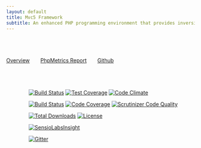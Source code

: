 ```yaml
---
layout: default
title: Mvc5 Framework
subtitle: An enhanced PHP programming environment that provides inversion of control of a web application or any function
---
```

<div class="row">
    <div class="col-md-offset-2" style="padding:55px 0px;">
        <a class="btn btn-default btn-lg" style="margin-right:25px;" href="/overview" role="button"><span class="glyphicon glyphicon-book"></span> Overview</a>            
        <a class="btn btn-default btn-lg" style="margin-right:25px;" href="/phpmetrics"><span class="glyphicon glyphicon-dashboard"></span> PhpMetrics Report</a>
        <a class="btn btn-default btn-lg" href="https://github.com/mvc5" role="button"><span class="glyphicon glyphicon-hand-right"></span> Github</a>
    </div>
</div>
<div class="row">
    <div class="col-md-offset-2" style="padding-left:60px;">
    <p>
        <a href="https://travis-ci.org/mvc5/framework"><img src="https://api.travis-ci.org/mvc5/application.svg" alt="Build Status" /></a>
        <a href="https://codeclimate.com/github/mvc5/framework"><img src="https://codeclimate.com/github/mvc5/framework/badges/coverage.svg" alt="Test Coverage" /></a>
        <a href="https://codeclimate.com/github/mvc5/framework"><img src="https://codeclimate.com/github/mvc5/framework/badges/gpa.svg" alt="Code Climate" /></a>
    </p>
    <p>
        <a href="https://scrutinizer-ci.com/g/mvc5/framework/build-status/master"><img src="https://scrutinizer-ci.com/g/mvc5/framework/badges/build.png?b=master" alt="Build Status" /></a>
        <a href="https://scrutinizer-ci.com/g/mvc5/framework/?branch=master"><img src="https://scrutinizer-ci.com/g/mvc5/framework/badges/coverage.png?b=master" alt="Code Coverage" /></a>
        <a href="https://scrutinizer-ci.com/g/mvc5/framework/?branch=master"><img src="https://scrutinizer-ci.com/g/mvc5/framework/badges/quality-score.png?b=master" alt="Scrutinizer Code Quality" /></a>
    </p>
    <p>
        <a href="https://packagist.org/packages/mvc5/framework"><img src="https://poser.pugx.org/mvc5/framework/downloads" alt="Total Downloads" /></a>
        <a href="https://packagist.org/packages/mvc5/framework"><img src="https://poser.pugx.org/mvc5/framework/license" alt="License" /></a>
    </p>
    <p><a href="https://insight.sensiolabs.com/projects/6a19e4e3-e771-46e3-9f10-fe1c06837f43"><img src="https://insight.sensiolabs.com/projects/6a19e4e3-e771-46e3-9f10-fe1c06837f43/big.png" alt="SensioLabsInsight" /></a></p>
    <p><a href="https://gitter.im/mvc5/framework?utm_source=badge&amp;utm_medium=badge&amp;utm_campaign=pr-badge"><img src="https://camo.githubusercontent.com/da2edb525cde1455a622c58c0effc3a90b9a181c/68747470733a2f2f6261646765732e6769747465722e696d2f4a6f696e253230436861742e737667" alt="Gitter" data-canonical-src="https://badges.gitter.im/Join%20Chat.svg" style="max-width:100%;"></a></p>
    </div>
</div>
